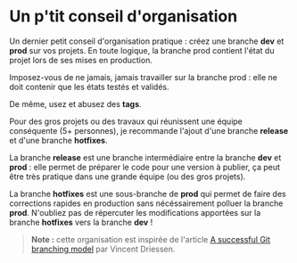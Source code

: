 # Un p'tit conseil d'organisation

Un dernier petit conseil d'organisation pratique : créez une branche **dev** et **prod** sur vos projets.
En toute logique, la branche prod contient l'état du projet lors de ses mises en production.

Imposez-vous de ne jamais, jamais travailler sur la branche prod : elle ne doit contenir que les états testés et validés.

De même, usez et abusez des **tags**.

Pour des gros projets ou des travaux qui réunissent une équipe conséquente (5+ personnes), je recommande l'ajout d'une branche **release** et d'une branche **hotfixes**.

La branche **release** est une branche intermédiaire entre la branche **dev** et **prod** : elle permet de préparer le code pour une version à publier, ça peut être très pratique dans une grande équipe (ou des gros projets).

La branche **hotfixes** est une sous-branche de **prod** qui permet de faire des corrections rapides en production sans nécéssairement polluer la branche **prod**. N'oubliez pas de répercuter les modifications apportées sur la branche **hotfixes** vers la branche **dev** !

> **Note :** cette organisation est inspirée de l'article [A successful Git branching model](http://nvie.com/posts/a-successful-git-branching-model/) par Vincent Driessen.
